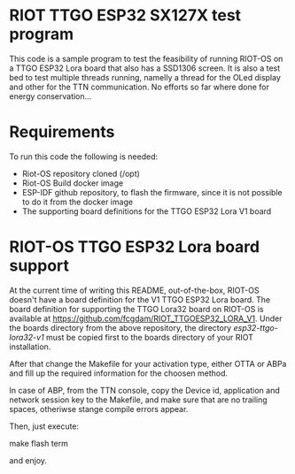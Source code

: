 # RIOT TTGO ESP32 SX127X test program

This code is a sample program to test the feasibility of running RIOT-OS on a TTGO ESP32 Lora board that also has a SSD1306 screen.
It is also a test bed to test multiple threads running, namelly a thread for the OLed display and other for the TTN communication.
No efforts so far where done for energy conservation...

# Requirements

To run this code the following is needed:

  - Riot-OS repository cloned (/opt)
  - Riot-OS Build docker image
  - ESP-IDF github repository, to flash the firmware, since it is not possible to do it from the docker image 
  - The supporting board definitions for the TTGO ESP32 Lora V1 board

# RIOT-OS TTGO ESP32 Lora board support

At the current time of writing this README, out-of-the-box, RIOT-OS doesn't have a board definition for the V1 TTGO ESP32 Lora board.
The board definition for supporting the TTGO Lora32 board on RIOT-OS is available at https://github.com/fcgdam/RIOT_TTGOESP32_LORA_V1.
Under the boards directory from the above repository, the directory *esp32-ttgo-lora32-v1* must be copied first to the boards directory of your RIOT installation.

After that change the Makefile for your activation type, either OTTA or ABPa and fill up the required information for the choosen method.

In case of ABP, from the TTN console, copy the Device id, application and network session key to the Makefile, and make sure that are no trailing spaces, otheriwse stange compile errors appear.

Then, just execute:

 make flash term

and enjoy.
